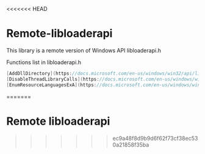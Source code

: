 <<<<<<< HEAD
# Remote-libloaderapi
This library is a remote version of Windows API libloaderapi.h

Functions list in libloaderapi.h
```C
[AddDllDirectory](https://docs.microsoft.com/en-us/windows/win32/api/libloaderapi/nf-libloaderapi-adddlldirectory)
[DisableThreadLibraryCalls](https://docs.microsoft.com/en-us/windows/win32/api/libloaderapi/nf-libloaderapi-disablethreadlibrarycalls)
[EnumResourceLanguagesExA](https://docs.microsoft.com/en-us/windows/win32/api/libloaderapi/nf-libloaderapi-enumresourcelanguagesexa)
```
=======
# Remote libloaderapi
>>>>>>> ec9a48f8d9b9d6f62f73cf38ec530a21858f35ba
